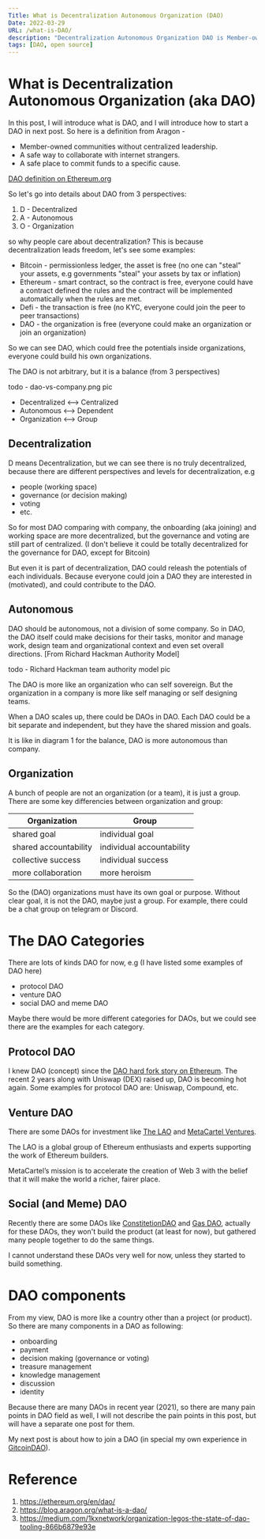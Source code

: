```yaml
---
Title: What is Decentralization Autonomous Organization (DAO)
Date: 2022-03-29
URL: /what-is-DAO/
description: "Decentralization Autonomous Organization DAO is Member-owned communities without centralized leadership. etc"
tags: [DAO, open source]
---
```


# What is Decentralization Autonomous Organization (aka DAO)

In this post, I will introduce what is DAO, and I will introduce how to start a DAO in next post. So here is a definition from Aragon - 
-   Member-owned communities without centralized leadership.
-   A safe way to collaborate with internet strangers.
-   A safe place to commit funds to a specific cause.

[DAO definition on Ethereum.org](https://ethereum.org/en/dao/)

So let's go into details about DAO from 3 perspectives:

1. D - Decentralized
2. A - Autonomous
3. O - Organization

so why people care about decentralization? This is because decentralization leads freedom, let's see some examples:

- Bitcoin - permissionless ledger, the asset is free (no one can "steal" your assets, e.g governments "steal" your assets by tax or inflation)
- Ethereum - smart contract, so the contract is free, everyone could have a contract defined the rules and the contract will be implemented automatically when the rules are met.
- Defi - the transaction is free (no KYC, everyone could join the peer to peer transactions)
- DAO - the organization is free (everyone could make an organization or join an organization)

So we can see DAO, which could free the potentials inside organizations, everyone could build his own organizations. 

The DAO is not arbitrary, but it is a balance (from 3 perspectives)

todo - dao-vs-company.png pic

- Decentralized <—> Centralized
- Autonomous <—> Dependent
- Organization <—> Group

## Decentralization
D means Decentralization, but we can see there is no truly decentralized, because there are different perspectives and levels for decentralization, e.g 

- people (working space)
- governance (or decision making)
- voting
- etc.

So for most DAO comparing with company, the onboarding (aka joining) and working space are more decentralized, but the governance and voting are still part of centralized. (I don't believe it could be totally decentralized for the governance for DAO, except for Bitcoin)

But even it is part of decentralization, DAO could releash the potentials of each individuals. Because everyone could join a DAO they are interested in (motivated), and could contribute to the DAO.

## Autonomous
DAO should be autonomous, not a division of some company. So in DAO, the DAO itself could make decisions for their tasks, monitor and manage work, design team and organizational context and even set overall directions. [From Richard Hackman Authority Model]

todo - Richard Hackman team authority model pic

The DAO is more like an organization who can self sovereign. But the organization in a company is more like self managing or self designing teams.

When a DAO scales up, there could be DAOs in DAO. Each DAO could be a bit separate and independent, but they have the shared mission and goals.

It is like in diagram 1 for the balance, DAO is more autonomous than company.

## Organization
A bunch of people are not an organization (or a team), it is just a group. There are some key differencies between organization and group:

| Organization | Group |  
| ---- | ---- |
| shared goal | individual goal |
| shared accountability | individual accountability |
| collective success | individual success |
| more collaboration | more heroism |

So the (DAO) organizations must have its own goal or purpose. Without clear goal, it is not the DAO, maybe just a group. For example, there could be a chat group on telegram or Discord.

# The DAO Categories
There are lots of kinds DAO for now, e.g (I have listed some examples of DAO here)

- protocol DAO
- venture DAO
- social DAO and meme DAO

Maybe there would be more different categories for DAOs, but we could see there are the examples for each category.

## Protocol DAO
I knew DAO (concept) since the [DAO hard fork story on Ethereum](https://www.coindesk.com/tech/2016/07/20/ethereum-executes-blockchain-hard-fork-to-return-dao-funds/). The recent 2 years along with Uniswap (DEX) raised up, DAO is becoming hot again. Some examples for protocol DAO are: Uniswap, Compound, etc.

## Venture DAO
There are some DAOs for investment like [The LAO](https://www.thelao.io/) and [MetaCartel Ventures](https://metacartel.xyz/).

The LAO is a global group of Ethereum enthusiasts and experts supporting the work of Ethereum builders.

MetaCartel’s mission is to accelerate the creation of Web 3 with the belief that 
it will make the world a richer, fairer place.

## Social (and Meme) DAO
Recently there are some DAOs like [ConstitetionDAO](https://www.constitutiondao.com/) and [Gas DAO](https://www.gasdao.org/), actually for these DAOs, they won't build the product (at least for now), but gathered many people together to do the same things. 

I cannot understand these DAOs very well for now, unless they started to build something.

# DAO components
From my view, DAO is more like a country other than a project (or product). So there are many components in a DAO as following:

- onboarding
- payment
- decision making (governance or voting)
- treasure management
- knowledge management
- discussion
- identity

Because there are many DAOs in recent year (2021), so there are many pain points in DAO field as well, I will not describe the pain points in this post, but will have a separate one post for them.

My next post is about how to join a DAO (in special my own experience in [GitcoinDAO](http://gitcoindao.com/)).

# Reference

1. https://ethereum.org/en/dao/
2. https://blog.aragon.org/what-is-a-dao/
3. https://medium.com/1kxnetwork/organization-legos-the-state-of-dao-tooling-866b6879e93e
